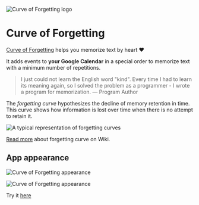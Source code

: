 ![Curve of Forgetting logo](https://gurov.github.io/curve-of-forgetting/assets/logo128.png)
# Curve of Forgetting 

[Curve of Forgetting](https://gurov.github.io/curve-of-forgetting/) helps you memorize text by heart ♥

It adds events to **your Google Calendar** in a special order to memorize text with a minimum number of repetitions. 

> I just could not learn the English word "kind". Every time I had to learn its meaning again, so I solved the problem as a programmer - I wrote a program for memorization.
> — Program Author

The _forgetting curve_ hypothesizes the decline of memory retention in time. This curve shows how information is lost over time when there is no attempt to retain it.

![A typical representation of forgetting curves](https://gurov.github.io/curve-of-forgetting/assets/200px-ForgettingCurve.png)

<a target="_blank" href="https://en.wikipedia.org/wiki/Forgetting_curve">Read more</a> about forgetting curve on Wiki.

## App appearance 

![Curve of Forgetting appearance](https://gurov.github.io/curve-of-forgetting/assets/cof-screenshot1.png)

![Curve of Forgetting appearance](https://gurov.github.io/curve-of-forgetting/assets/cof-screenshot2.png)


Try it [here](https://gurov.github.io/curve-of-forgetting/)
